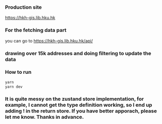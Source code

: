 ### Production site 
https://hkh-gis.lib.hku.hk

### For the fetching data part
you can go to https://hkh-gis.lib.hku.hk/api/<the path called in frontend>


### drawing over 15k addresses and doing filtering to update the data

### How to run
```bash
yarn
yarn dev
```

### It is quite messy on the zustand store implementation, for example, I cannot get the type definition working, so I end up adding ! in the return store. If you have better apporach, please let me know. Thanks in advance.  